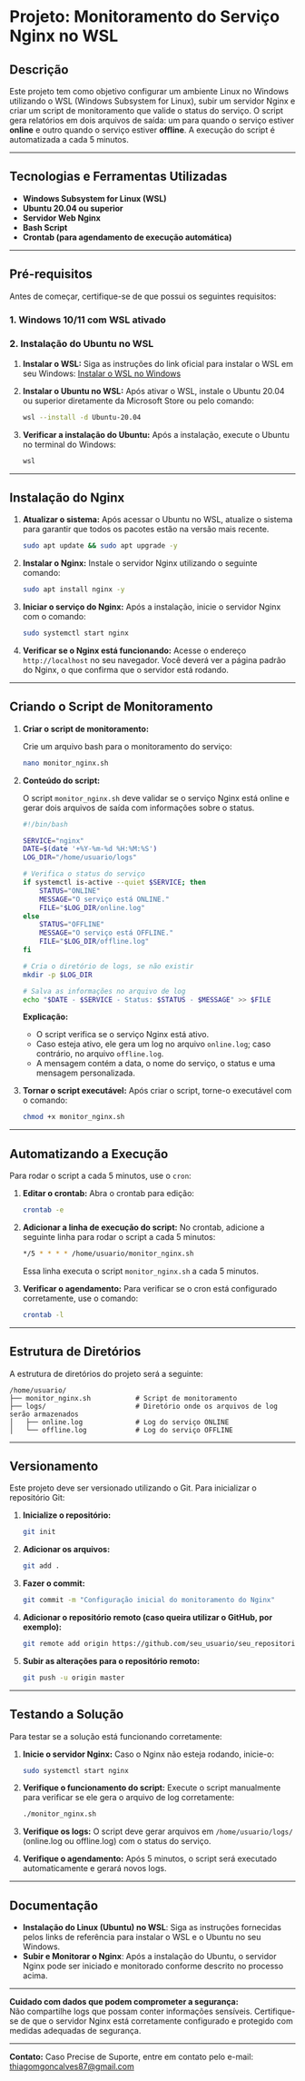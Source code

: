 
# Projeto: Monitoramento do Serviço Nginx no WSL

## Descrição
Este projeto tem como objetivo configurar um ambiente Linux no Windows utilizando o WSL (Windows Subsystem for Linux), subir um servidor Nginx e criar um script de monitoramento que valide o status do serviço. O script gera relatórios em dois arquivos de saída: um para quando o serviço estiver **online** e outro quando o serviço estiver **offline**. A execução do script é automatizada a cada 5 minutos.

---

## Tecnologias e Ferramentas Utilizadas
- **Windows Subsystem for Linux (WSL)**
- **Ubuntu 20.04 ou superior**
- **Servidor Web Nginx**
- **Bash Script**
- **Crontab (para agendamento de execução automática)**

---

## Pré-requisitos

Antes de começar, certifique-se de que possui os seguintes requisitos:

### 1. Windows 10/11 com WSL ativado

### 2. Instalação do Ubuntu no WSL

1. **Instalar o WSL:**
   Siga as instruções do link oficial para instalar o WSL em seu Windows:
   [Instalar o WSL no Windows](https://learn.microsoft.com/pt-br/windows/wsl/install)

2. **Instalar o Ubuntu no WSL:**
   Após ativar o WSL, instale o Ubuntu 20.04 ou superior diretamente da Microsoft Store ou pelo comando:
   ```bash
   wsl --install -d Ubuntu-20.04
   ```

3. **Verificar a instalação do Ubuntu:**
   Após a instalação, execute o Ubuntu no terminal do Windows:
   ```bash
   wsl
   ```

---

## Instalação do Nginx

1. **Atualizar o sistema:**
   Após acessar o Ubuntu no WSL, atualize o sistema para garantir que todos os pacotes estão na versão mais recente.
   ```bash
   sudo apt update && sudo apt upgrade -y
   ```

2. **Instalar o Nginx:**
   Instale o servidor Nginx utilizando o seguinte comando:
   ```bash
   sudo apt install nginx -y
   ```

3. **Iniciar o serviço do Nginx:**
   Após a instalação, inicie o servidor Nginx com o comando:
   ```bash
   sudo systemctl start nginx
   ```

4. **Verificar se o Nginx está funcionando:**
   Acesse o endereço `http://localhost` no seu navegador. Você deverá ver a página padrão do Nginx, o que confirma que o servidor está rodando.

---

## Criando o Script de Monitoramento

1. **Criar o script de monitoramento:**

   Crie um arquivo bash para o monitoramento do serviço:
   ```bash
   nano monitor_nginx.sh
   ```

2. **Conteúdo do script:**

   O script `monitor_nginx.sh` deve validar se o serviço Nginx está online e gerar dois arquivos de saída com informações sobre o status.

   ```bash
   #!/bin/bash
   
   SERVICE="nginx"
   DATE=$(date '+%Y-%m-%d %H:%M:%S')
   LOG_DIR="/home/usuario/logs"
   
   # Verifica o status do serviço
   if systemctl is-active --quiet $SERVICE; then
       STATUS="ONLINE"
       MESSAGE="O serviço está ONLINE."
       FILE="$LOG_DIR/online.log"
   else
       STATUS="OFFLINE"
       MESSAGE="O serviço está OFFLINE."
       FILE="$LOG_DIR/offline.log"
   fi

   # Cria o diretório de logs, se não existir
   mkdir -p $LOG_DIR

   # Salva as informações no arquivo de log
   echo "$DATE - $SERVICE - Status: $STATUS - $MESSAGE" >> $FILE
   ```

   **Explicação:**
   - O script verifica se o serviço Nginx está ativo.
   - Caso esteja ativo, ele gera um log no arquivo `online.log`; caso contrário, no arquivo `offline.log`.
   - A mensagem contém a data, o nome do serviço, o status e uma mensagem personalizada.

3. **Tornar o script executável:**
   Após criar o script, torne-o executável com o comando:
   ```bash
   chmod +x monitor_nginx.sh
   ```

---

## Automatizando a Execução

Para rodar o script a cada 5 minutos, use o `cron`:

1. **Editar o crontab:**
   Abra o crontab para edição:
   ```bash
   crontab -e
   ```

2. **Adicionar a linha de execução do script:**
   No crontab, adicione a seguinte linha para rodar o script a cada 5 minutos:
   ```bash
   */5 * * * * /home/usuario/monitor_nginx.sh
   ```

   Essa linha executa o script `monitor_nginx.sh` a cada 5 minutos.

3. **Verificar o agendamento:**
   Para verificar se o cron está configurado corretamente, use o comando:
   ```bash
   crontab -l
   ```

---

## Estrutura de Diretórios

A estrutura de diretórios do projeto será a seguinte:

```
/home/usuario/
├── monitor_nginx.sh           # Script de monitoramento
├── logs/                      # Diretório onde os arquivos de log serão armazenados
│   ├── online.log             # Log do serviço ONLINE
│   └── offline.log            # Log do serviço OFFLINE
```

---

## Versionamento

Este projeto deve ser versionado utilizando o Git. Para inicializar o repositório Git:

1. **Inicialize o repositório:**
   ```bash
   git init
   ```

2. **Adicionar os arquivos:**
   ```bash
   git add .
   ```

3. **Fazer o commit:**
   ```bash
   git commit -m "Configuração inicial do monitoramento do Nginx"
   ```

4. **Adicionar o repositório remoto (caso queira utilizar o GitHub, por exemplo):**
   ```bash
   git remote add origin https://github.com/seu_usuario/seu_repositorio.git
   ```

5. **Subir as alterações para o repositório remoto:**
   ```bash
   git push -u origin master
   ```

---

## Testando a Solução

Para testar se a solução está funcionando corretamente:

1. **Inicie o servidor Nginx:**
   Caso o Nginx não esteja rodando, inicie-o:
   ```bash
   sudo systemctl start nginx
   ```

2. **Verifique o funcionamento do script:**
   Execute o script manualmente para verificar se ele gera o arquivo de log corretamente:
   ```bash
   ./monitor_nginx.sh
   ```

3. **Verifique os logs:**
   O script deve gerar arquivos em `/home/usuario/logs/` (online.log ou offline.log) com o status do serviço.

4. **Verifique o agendamento:**
   Após 5 minutos, o script será executado automaticamente e gerará novos logs.

---

## Documentação

- **Instalação do Linux (Ubuntu) no WSL**: Siga as instruções fornecidas pelos links de referência para instalar o WSL e o Ubuntu no seu Windows.
- **Subir e Monitorar o Nginx**: Após a instalação do Ubuntu, o servidor Nginx pode ser iniciado e monitorado conforme descrito no processo acima.

---

**Cuidado com dados que podem comprometer a segurança:**  
Não compartilhe logs que possam conter informações sensíveis. Certifique-se de que o servidor Nginx está corretamente configurado e protegido com medidas adequadas de segurança.

---

**Contato:**
Caso Precise de Suporte, entre em contato pelo e-mail: thiagomgoncalves87@gmail.com

